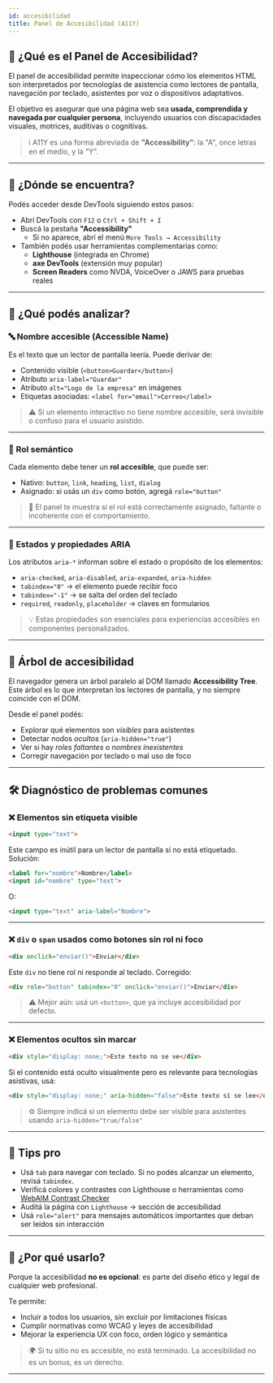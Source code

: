```yaml
---
id: accesibilidad
title: Panel de Accesibilidad (A11Y)
---
```


## 🧱 ¿Qué es el Panel de Accesibilidad?

El panel de accesibilidad permite inspeccionar cómo los elementos HTML son interpretados por tecnologías de asistencia como lectores de pantalla, navegación por teclado, asistentes por voz o dispositivos adaptativos.

El objetivo es asegurar que una página web sea **usada, comprendida y navegada por cualquier persona**, incluyendo usuarios con discapacidades visuales, motrices, auditivas o cognitivas.

> ℹ️ A11Y es una forma abreviada de **"Accessibility"**: la "A", once letras en el medio, y la "Y".

---

## 🧭 ¿Dónde se encuentra?

Podés acceder desde DevTools siguiendo estos pasos:

- Abrí DevTools con `F12` o `Ctrl + Shift + I`
- Buscá la pestaña **"Accessibility"**  
  - Si no aparece, abrí el menú `More Tools → Accessibility`
- También podés usar herramientas complementarias como:
  - **Lighthouse** (integrada en Chrome)
  - **axe DevTools** (extensión muy popular)
  - **Screen Readers** como NVDA, VoiceOver o JAWS para pruebas reales

---

## 👀 ¿Qué podés analizar?

### 🔤 Nombre accesible (Accessible Name)

Es el texto que un lector de pantalla leería. Puede derivar de:

- Contenido visible (`<button>Guardar</button>`)
- Atributo `aria-label="Guardar"`
- Atributo `alt="Logo de la empresa"` en imágenes
- Etiquetas asociadas: `<label for="email">Correo</label>`

> ⚠️ Si un elemento interactivo no tiene nombre accesible, será invisible o confuso para el usuario asistido.

---

### 🧭 Rol semántico

Cada elemento debe tener un **rol accesible**, que puede ser:

- Nativo: `button`, `link`, `heading`, `list`, `dialog`
- Asignado: si usás un `div` como botón, agregá `role="button"`

> 🧠 El panel te muestra si el rol está correctamente asignado, faltante o incoherente con el comportamiento.

---

### 🦾 Estados y propiedades ARIA

Los atributos `aria-*` informan sobre el estado o propósito de los elementos:

- `aria-checked`, `aria-disabled`, `aria-expanded`, `aria-hidden`
- `tabindex="0"` → el elemento puede recibir foco
- `tabindex="-1"` → se salta del orden del teclado
- `required`, `readonly`, `placeholder` → claves en formularios

> 💡 Estas propiedades son esenciales para experiencias accesibles en componentes personalizados.

---

## 🌲 Árbol de accesibilidad

El navegador genera un árbol paralelo al DOM llamado **Accessibility Tree**. Este árbol es lo que interpretan los lectores de pantalla, y no siempre coincide con el DOM.

Desde el panel podés:

- Explorar qué elementos son *visibles* para asistentes
- Detectar nodos *ocultos* (`aria-hidden="true"`)
- Ver si hay *roles faltantes* o *nombres inexistentes*
- Corregir navegación por teclado o mal uso de foco

---

## 🛠 Diagnóstico de problemas comunes

### ❌ Elementos sin etiqueta visible

```html
<input type="text">
```

Este campo es inútil para un lector de pantalla si no está etiquetado. Solución:

```html
<label for="nombre">Nombre</label>
<input id="nombre" type="text">
```

O:

```html
<input type="text" aria-label="Nombre">
```

---

### ❌ `div` o `span` usados como botones sin rol ni foco

```html
<div onclick="enviar()">Enviar</div>
```

Este `div` no tiene rol ni responde al teclado. Corregido:

```html
<div role="button" tabindex="0" onclick="enviar()">Enviar</div>
```

> ⚠️ Mejor aún: usá un `<button>`, que ya incluye accesibilidad por defecto.

---

### ❌ Elementos ocultos sin marcar

```html
<div style="display: none;">Este texto no se ve</div>
```

Si el contenido está oculto visualmente pero es relevante para tecnologías asistivas, usá:

```html
<div style="display: none;" aria-hidden="false">Este texto sí se lee</div>
```

> ⚙️ Siempre indicá si un elemento debe ser visible para asistentes usando `aria-hidden="true/false"`

---

## 🎁 Tips pro

- Usá `tab` para navegar con teclado. Si no podés alcanzar un elemento, revisá `tabindex`.
- Verificá colores y contrastes con Lighthouse o herramientas como [WebAIM Contrast Checker](https://webaim.org/resources/contrastchecker/)
- Auditá la página con `Lighthouse` → sección de accesibilidad
- Usá `role="alert"` para mensajes automáticos importantes que deban ser leídos sin interacción

---

## 🧠 ¿Por qué usarlo?

Porque la accesibilidad **no es opcional**: es parte del diseño ético y legal de cualquier web profesional.

Te permite:

- Incluir a todos los usuarios, sin excluir por limitaciones físicas
- Cumplir normativas como WCAG y leyes de accesibilidad
- Mejorar la experiencia UX con foco, orden lógico y semántica

> 🌍 Si tu sitio no es accesible, no está terminado. La accesibilidad no es un bonus, es un derecho.

---
